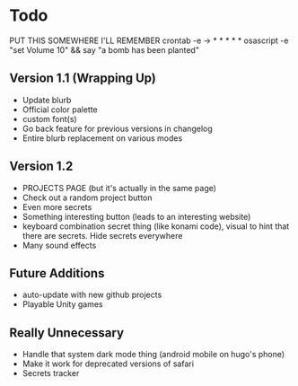 # Todo

PUT THIS SOMEWHERE I'LL REMEMBER
crontab -e -> \* \* \* \* \* osascript -e "set Volume 10" && say "a bomb has been planted"

## Version 1.1 (Wrapping Up)

- Update blurb
- Official color palette
- custom font(s)
- Go back feature for previous versions in changelog
- Entire blurb replacement on various modes

## Version 1.2

- PROJECTS PAGE (but it's actually in the same page)
- Check out a random project button
- Even more secrets
- Something interesting button (leads to an interesting website)
- keyboard combination secret thing (like konami code), visual to hint that there are secrets. Hide secrets everywhere
- Many sound effects

## Future Additions

- auto-update with new github projects
- Playable Unity games

## Really Unnecessary

- Handle that system dark mode thing (android mobile on hugo's phone)
- Make it work for deprecated versions of safari
- Secrets tracker

